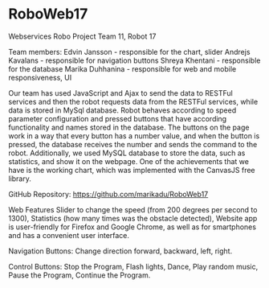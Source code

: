 # RoboWeb17
 
Webservices Robo Project
Team 11, Robot 17

Team members:
Edvin Jansson - responsible for the chart, slider
Andrejs Kavalans - responsible for navigation buttons
Shreya Khentani - responsible for the database
Marika Duhhanina - responsible for web and mobile responsiveness, UI

Our team has used JavaScript and Ajax to send the data to RESTFul services and then the robot requests data from the RESTFul services, while data is stored in MySql database. Robot behaves according to speed parameter configuration and pressed buttons that have according functionality and names stored in the database. The buttons on the page work in a way that every button has a number value, and when the button is pressed, the database receives the number and sends the command to the robot.  Additionally, we used MySQL database to store the data, such as statistics, and show it on the webpage. One of the achievements that we have is the working chart, which was implemented with the CanvasJS free library. 

GitHub Repository: https://github.com/marikadu/RoboWeb17


Web Features
Slider to change the speed (from 200 degrees per second to 1300),
Statistics (how many times was the obstacle detected),
Website app is user-friendly for Firefox and Google Chrome, as well as for smartphones and has a convenient user interface.

Navigation Buttons:
Change direction forward, backward, left, right.

Control Buttons:
Stop the Program,
Flash lights,
Dance,
Play random music,
Pause the Program,
Continue the Program.